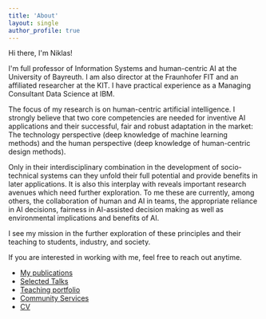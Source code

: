 ```yaml
---
title: 'About'
layout: single
author_profile: true
---
```


Hi there, I'm Niklas!

I'm full professor of Information Systems and human-centric AI at the University of Bayreuth. I am also director at the Fraunhofer FIT and an affiliated researcher at the KIT. I have practical experience as a Managing Consultant Data Science at IBM. 

The focus of my research is on human-centric artificial intelligence. I strongly believe that two core competencies are needed for inventive AI applications and their successful, fair and robust adaptation in the market: The technology perspective (deep knowledge of machine learning methods) and the human perspective (deep knowledge of human-centric design methods). 

Only in their interdisciplinary combination in the development of socio-technical systems can they unfold their full potential and provide benefits in later applications. It is also this interplay with reveals important research avenues which need further exploration. To me these are currently, among others, the collaboration of human and AI in teams, the appropriate reliance in AI decisions, fairness in AI-assisted decision making as well as environmental implications and benefits of AI. 

I see my mission in the further exploration of these principles and their teaching to students, industry, and society.

If you are interested in working with me, feel free to reach out anytime.

* [My publications](https://scholar.google.de/citations?user=79KpdDQAAAAJ) 
* [Selected Talks](/talks)
* [Teaching portfolio](/teaching)
* [Community Services](/community)
* [CV](/cv)
